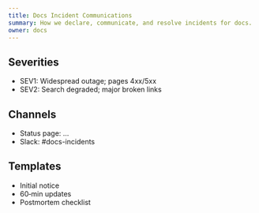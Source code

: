 ```yaml
---
title: Docs Incident Communications
summary: How we declare, communicate, and resolve incidents for docs.
owner: docs
---
```


## Severities
- SEV1: Widespread outage; pages 4xx/5xx
- SEV2: Search degraded; major broken links

## Channels
- Status page: …
- Slack: #docs-incidents

## Templates
- Initial notice
- 60‑min updates
- Postmortem checklist